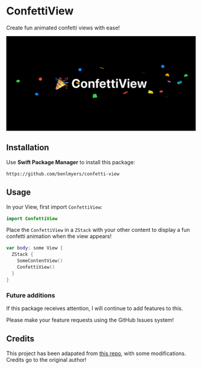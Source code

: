 # ConfettiView

Create fun animated confetti views with ease!

![Social Preview](./GitHub%20Social%20Preview.png)

## Installation

Use ****Swift Package Manager**** to install this package:

```
https://github.com/benlmyers/confetti-view
```

## Usage

In your View, first import `ConfettiView`:

```swift
import ConfettiView
```

Place the `ConfettiView` in a `ZStack` with your other content to display a fun confetti animation when the view appears!

```swift
var body: some View {
  ZStack {
    SomeContentView()
    ConfettiView()
  }
}
```

### Future additions

If this package receives attention, I will continue to add features to this.

Please make your feature requests using the GitHub Issues system!

## Credits

This project has been adapated from [this repo](https://github.com/simibac/ConfettiSwiftUI), with some modifications. Credits go to the original author!
